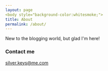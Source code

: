 ```yaml
---
layout: page
<body style="background-color:whitesmoke;">
title: About
permalink: /about/
---
```






New to the blogging world, but glad I'm here! 

### Contact me

[silver.keys@me.com](mailto:silver.keys@me.com)

